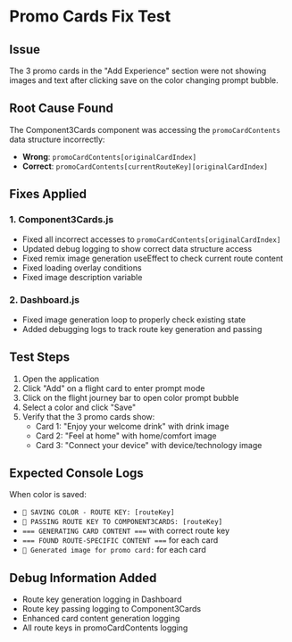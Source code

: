 # Promo Cards Fix Test

## Issue
The 3 promo cards in the "Add Experience" section were not showing images and text after clicking save on the color changing prompt bubble.

## Root Cause Found
The Component3Cards component was accessing the `promoCardContents` data structure incorrectly:
- **Wrong**: `promoCardContents[originalCardIndex]`
- **Correct**: `promoCardContents[currentRouteKey][originalCardIndex]`

## Fixes Applied

### 1. Component3Cards.js
- Fixed all incorrect accesses to `promoCardContents[originalCardIndex]` 
- Updated debug logging to show correct data structure access
- Fixed remix image generation useEffect to check current route content
- Fixed loading overlay conditions
- Fixed image description variable

### 2. Dashboard.js
- Fixed image generation loop to properly check existing state
- Added debugging logs to track route key generation and passing

## Test Steps
1. Open the application
2. Click "Add" on a flight card to enter prompt mode
3. Click on the flight journey bar to open color prompt bubble
4. Select a color and click "Save"
5. Verify that the 3 promo cards show:
   - Card 1: "Enjoy your welcome drink" with drink image
   - Card 2: "Feel at home" with home/comfort image  
   - Card 3: "Connect your device" with device/technology image

## Expected Console Logs
When color is saved:
- `🎯 SAVING COLOR - ROUTE KEY: [routeKey]`
- `🎯 PASSING ROUTE KEY TO COMPONENT3CARDS: [routeKey]`
- `=== GENERATING CARD CONTENT ===` with correct route key
- `=== FOUND ROUTE-SPECIFIC CONTENT ===` for each card
- `🎯 Generated image for promo card:` for each card

## Debug Information Added
- Route key generation logging in Dashboard
- Route key passing logging to Component3Cards
- Enhanced card content generation logging
- All route keys in promoCardContents logging
